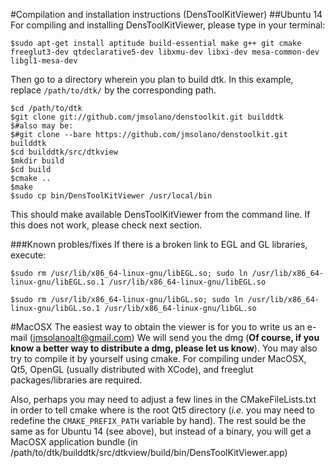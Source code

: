 #Compilation and installation instructions (DensToolKitViewer)
##Ubuntu 14
For compiling and installing DensToolKitViewer, please type in your terminal:

~~~~~~~~~~~~~
$sudo apt-get install aptitude build-essential make g++ git cmake freeglut3-dev qtdeclarative5-dev libxmu-dev libxi-dev mesa-common-dev libgl1-mesa-dev
~~~~~~~~~~~~~

Then go to a directory wherein you plan to build dtk. In this example, replace ```/path/to/dtk/``` by the corresponding path.

~~~~~~~~~~~~~
$cd /path/to/dtk
$git clone git://github.com/jmsolano/denstoolkit.git builddtk
$#also may be:
$#git clone --bare https://github.com/jmsolano/denstoolkit.git builddtk
$cd builddtk/src/dtkview
$mkdir build
$cd build
$cmake ..
$make
$sudo cp bin/DensToolKitViewer /usr/local/bin
~~~~~~~~~~~~~

This should make available DensToolKitViewer from the command line. If this does not work, please check next section.

###Known probles/fixes
If there is a broken link to EGL and GL
libraries, execute:

~~~~~~~~~~~~~
$sudo rm /usr/lib/x86_64-linux-gnu/libEGL.so; sudo ln /usr/lib/x86_64-linux-gnu/libEGL.so.1 /usr/lib/x86_64-linux-gnu/libEGL.so

$sudo rm /usr/lib/x86_64-linux-gnu/libGL.so; sudo ln /usr/lib/x86_64-linux-gnu/libGL.so.1 /usr/lib/x86_64-linux-gnu/libGL.so
~~~~~~~~~~~~~
#MacOSX
The easiest way to obtain the viewer is for you to write us an e-mail (jmsolanoalt@gmail.com) We will send you the dmg (**Of course, if you know a better way to distribute a dmg, please let us know**). You may also try to compile it by yourself using cmake. 
For compiling under MacOSX, Qt5, OpenGL (usually distributed with XCode), and freeglut packages/libraries are required. 

Also, perhaps you may need to adjust a few lines in the CMakeFileLists.txt in order to tell cmake where is the root Qt5 directory (_i.e._ you may need to redefine the ```CMAKE_PREFIX_PATH``` variable by hand).
The rest sould be the same as for Ubuntu 14 (see above), but instead of a binary, you will get a MacOSX application bundle (in /path/to/dtk/builddtk/src/dtkview/build/bin/DensToolKitViewer.app)
